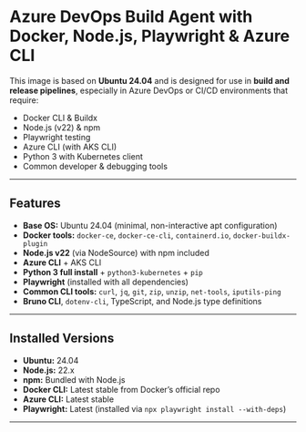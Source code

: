 # Azure DevOps Build Agent with Docker, Node.js, Playwright & Azure CLI

This image is based on **Ubuntu 24.04** and is designed for use in **build and release pipelines**, especially in Azure DevOps or CI/CD environments that require:
- Docker CLI & Buildx
- Node.js (v22) & npm
- Playwright testing
- Azure CLI (with AKS CLI)
- Python 3 with Kubernetes client
- Common developer & debugging tools

---

## Features

- **Base OS:** Ubuntu 24.04 (minimal, non-interactive apt configuration)
- **Docker tools:** `docker-ce`, `docker-ce-cli`, `containerd.io`, `docker-buildx-plugin`
- **Node.js v22** (via NodeSource) with npm included
- **Azure CLI** + AKS CLI
- **Python 3 full install** + `python3-kubernetes` + `pip`
- **Playwright** (installed with all dependencies)
- **Common CLI tools:** `curl`, `jq`, `git`, `zip`, `unzip`, `net-tools`, `iputils-ping`
- **Bruno CLI**, `dotenv-cli`, TypeScript, and Node.js type definitions

---

## Installed Versions

- **Ubuntu:** 24.04
- **Node.js:** 22.x
- **npm:** Bundled with Node.js
- **Docker CLI:** Latest stable from Docker’s official repo
- **Azure CLI:** Latest stable
- **Playwright:** Latest (installed via `npx playwright install --with-deps`)

---

